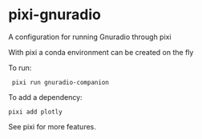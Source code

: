 # pixi-gnuradio
 A configuration for running Gnuradio through pixi

 With pixi a conda environment can be created on the fly

 To run:

     pixi run gnuradio-companion

To add a dependency:

    pixi add plotly


See pixi for more features.

